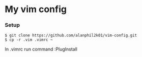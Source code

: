 # My vim config

### Setup

```
$ git clone https://github.com/alanphil2k01/vim-config.git
$ cp -r .vim .vimrc ~
```
In .vimrc run command :PlugInstall
